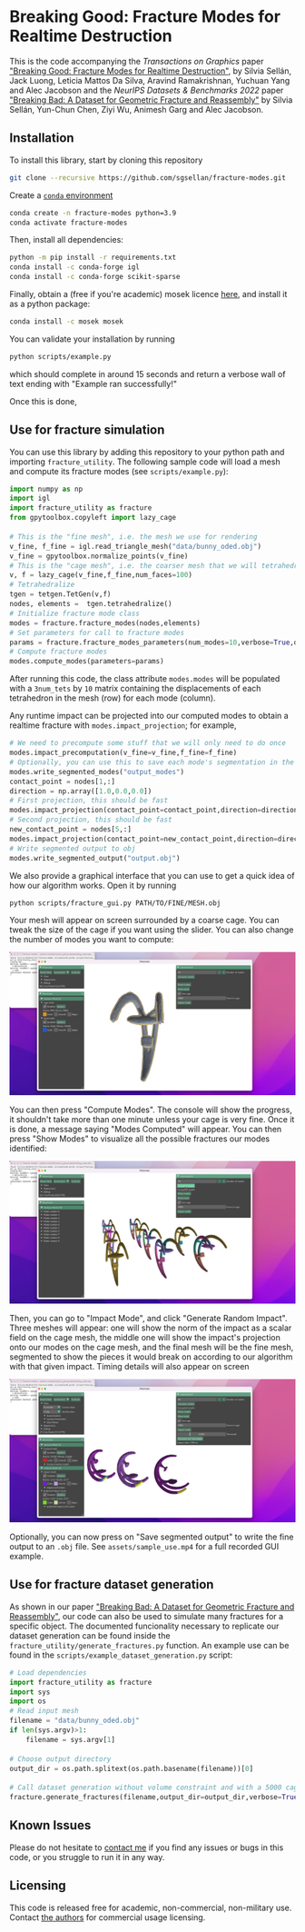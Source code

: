 # Breaking Good: Fracture Modes for Realtime Destruction

This is the code accompanying the *Transactions on Graphics* paper ["Breaking Good: Fracture Modes for Realtime Destruction"](https://www.silviasellan.com/pdf/papers/fracture-harmonics.pdf), by Silvia Sellán, Jack Luong, Leticia Mattos Da Silva,
Aravind Ramakrishnan, Yuchuan Yang and Alec Jacobson and the *NeurIPS Datasets & Benchmarks 2022* paper ["Breaking Bad: A Dataset for Geometric Fracture and Reassembly"](https://breaking-bad-dataset.github.io) by Silvia Sellán, Yun-Chun Chen, Ziyi Wu, Animesh Garg and Alec Jacobson.

## Installation

To install this library, start by cloning this repository 
```bash
git clone --recursive https://github.com/sgsellan/fracture-modes.git
```
Create a [`conda` environment](https://docs.conda.io/projects/conda/en/latest/index.html)
```bash
conda create -n fracture-modes python=3.9
conda activate fracture-modes
```
Then, install all dependencies:
```bash
python -m pip install -r requirements.txt
conda install -c conda-forge igl
conda install -c conda-forge scikit-sparse
```
Finally, obtain a (free if you're academic) mosek licence [here](https://www.mosek.com/products/academic-licenses/), and install it as a python package:
```bash
conda install -c mosek mosek
```

You can validate your installation by running 
```bash
python scripts/example.py
``` 
which should complete in around 15 seconds and return a verbose wall of text ending with "Example ran successfully!"

Once this is done, 

## Use for fracture simulation

You can use this library by adding this repository to your python path and importing `fracture_utility`. The following sample code will load a mesh and compute its fracture modes (see `scripts/example.py`):

```python
import numpy as np
import igl
import fracture_utility as fracture
from gpytoolbox.copyleft import lazy_cage

# This is the "fine mesh", i.e. the mesh we use for rendering
v_fine, f_fine = igl.read_triangle_mesh("data/bunny_oded.obj")
v_fine = gpytoolbox.normalize_points(v_fine)
# This is the "cage mesh", i.e. the coarser mesh that we will tetrahedralize and use for the physical simulation
v, f = lazy_cage(v_fine,f_fine,num_faces=100)
# Tetrahedralize
tgen = tetgen.TetGen(v,f)
nodes, elements =  tgen.tetrahedralize()
# Initialize fracture mode class
modes = fracture.fracture_modes(nodes,elements) 
# Set parameters for call to fracture modes
params = fracture.fracture_modes_parameters(num_modes=10,verbose=True,d=3)
# Compute fracture modes
modes.compute_modes(parameters=params)
```

After running this code, the class attribute `modes.modes` will be populated with a `3num_tets` by `10` matrix containing the displacements of each tetrahedron in the mesh (row) for each mode (column).

Any runtime impact can be projected into our computed modes to obtain a realtime fracture with `modes.impact_projection`; for example, 
```python
# We need to precompute some stuff that we will only need to do once
modes.impact_precomputation(v_fine=v_fine,f_fine=f_fine)
# Optionally, you can use this to save each mode's segmentation in the current directory
modes.write_segmented_modes("output_modes")
contact_point = nodes[1,:]
direction = np.array([1.0,0.0,0.0])
# First projection, this should be fast
modes.impact_projection(contact_point=contact_point,direction=direction)
# Second projection, this should be fast
new_contact_point = nodes[5,:]
modes.impact_projection(contact_point=new_contact_point,direction=direction)
# Write segmented output to obj
modes.write_segmented_output("output.obj")
```

We also provide a graphical interface that you can use to get a quick idea of how our algorithm works. Open it by running 
```bash
python scripts/fracture_gui.py PATH/TO/FINE/MESH.obj
```
Your mesh will appear on screen surrounded by a coarse cage. You can tweak the size of the cage if you want using the slider. You can also change the number of modes you want to compute:

![](assets/screencap1.png)

You can then press "Compute Modes". The console will show the progress, it shouldn't take more than one minute unless your cage is very fine. Once it is done, a message saying "Modes Computed" will appear. You can then press "Show Modes" to visualize all the possible fractures our modes identified:

![](assets/screencap2.png)

Then, you can go to "Impact Mode", and click "Generate Random Impact". Three meshes will appear: one will show the norm of the impact as a scalar field on the cage mesh, the middle one will show the impact's projection onto our modes on the cage mesh, and the final mesh will be the fine mesh, segmented to show the pieces it would break on according to our algorithm with that given impact. Timing details will also appear on screen

![](assets/screencap3.png)

Optionally, you can now press on "Save segmented output" to write the fine output to an `.obj` file. See `assets/sample_use.mp4` for a full recorded GUI example.

## Use for fracture dataset generation

As shown in our paper ["Breaking Bad: A Dataset for Geometric Fracture and Reassembly"](https://breaking-bad-dataset.github.io), our code can also be used to simulate many fractures for a specific object. The documented funcionality necessary to replicate our dataset generation can be found inside the `fracture_utility/generate_fractures.py` function. An example use can be found in the `scripts/example_dataset_generation.py` script:

```python
# Load dependencies
import fracture_utility as fracture
import sys
import os
# Read input mesh
filename = "data/bunny_oded.obj"
if len(sys.argv)>1:
    filename = sys.argv[1]

# Choose output directory
output_dir = os.path.splitext(os.path.basename(filename))[0]

# Call dataset generation without volume constraint and with a 5000 cage size.
fracture.generate_fractures(filename,output_dir=output_dir,verbose=True,compressed=False,cage_size=5000,volume_constraint=0.00)
```


## Known Issues

Please do not hesitate to [contact me](sgsellan@cs.toronto.edu) if you find any issues or bugs in this code, or you struggle to run it in any way.

## Licensing

This code is released free for academic, non-commercial, non-military use. Contact [the authors](mailto:sgsellan@cs.toronto.edu) for commercial usage licensing.
